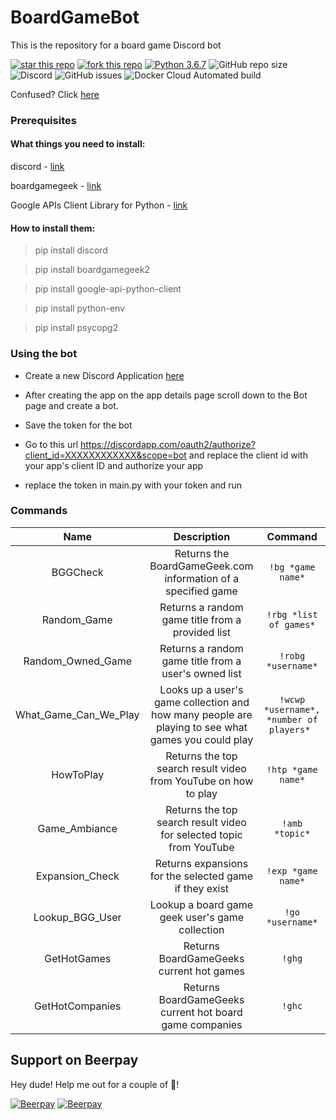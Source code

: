 # BoardGameBot
This is the repository for a board game Discord bot

[![star this repo](http://githubbadges.com/star.svg?user=matta174&repo=BoardGameBot&style=default)](https://github.com/matta174/BoardGameBot)   [![fork this repo](http://githubbadges.com/fork.svg?user=matta174&repo=BoardGameBot&style=default)](https://github.com/matta174/BoardGameBot/fork)  [![Python 3.6.7](https://img.shields.io/badge/python-3.6.7-blue.svg)](https://www.python.org/downloads/release/python-360/)  ![GitHub repo size](https://img.shields.io/github/repo-size/matta174/boardgamebot.svg)    ![Discord](https://img.shields.io/discord/288694246721191947.svg)   ![GitHub issues](https://img.shields.io/github/issues-raw/matta174/boardgamebot.svg)    ![Docker Cloud Automated build](https://img.shields.io/docker/cloud/automated/boardgamebot/boardgamebot.svg)

Confused? Click [here](https://www.quora.com/What-is-a-discord-bot-What-is-a-discord-server)

### Prerequisites
#### What things you need to install: 
discord - [link](https://github.com/Rapptz/discord.py)

boardgamegeek - [link](https://github.com/lcosmin/boardgamegeek)

Google APIs Client Library for Python - [link](https://developers.google.com/api-client-library/python/start/installation)

#### How to install them:

>pip install discord

>pip install boardgamegeek2

>pip install google-api-python-client

>pip install python-env

>pip install psycopg2

### Using the bot

* Create a new Discord Application [here](https://discordapp.com/developers/applications/) 

* After creating the app on the app details page scroll down to the Bot page and create a bot.

* Save the token for the bot

* Go to this url https://discordapp.com/oauth2/authorize?client_id=XXXXXXXXXXXX&scope=bot and replace the client id with your app's client ID and authorize your app

* replace the token in main.py with your token and run




### Commands
| Name        | Description           | Command  |
| :-------------: |:-------------:| :-----:|
| BGGCheck      | Returns the BoardGameGeek.com  information of a specified game | `!bg *game name*` |
| Random_Game     | Returns a random game title from a provided list      |   `!rbg *list of games*` |
|Random_Owned_Game |Returns a random game title from a user's owned list | `!robg *username*`|
|What_Game_Can_We_Play |Looks up a user's game collection and how many people are playing to see what games you could play |`!wcwp *username*, *number of players* `|
| HowToPlay | Returns the top search result video from YouTube on how to play |    `!htp *game name*` |
| Game_Ambiance | Returns the top search result video for selected topic from YouTube | `!amb *topic*` |
| Expansion_Check | Returns expansions for the selected game if they exist | `!exp *game name*` |
| Lookup_BGG_User| Lookup a board game geek user's game collection  | `!go *username*` |
| GetHotGames | Returns BoardGameGeeks current hot games | `!ghg` |
| GetHotCompanies | Returns BoardGameGeeks current hot board game companies | `!ghc` |



## Support on Beerpay
Hey dude! Help me out for a couple of :beers:!

[![Beerpay](https://beerpay.io/matta174/BoardGameBot/badge.svg?style=beer-square)](https://beerpay.io/matta174/BoardGameBot)  [![Beerpay](https://beerpay.io/matta174/BoardGameBot/make-wish.svg?style=flat-square)](https://beerpay.io/matta174/BoardGameBot?focus=wish)